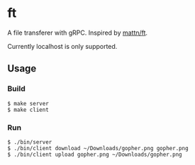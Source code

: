 # ft

A file transferer with gRPC.
Inspired by [mattn/ft](https://github.com/mattn/ft).

Currently localhost is only supported.

## Usage

### Build

```
$ make server
$ make client
```

### Run

``` 
$ ./bin/server
$ ./bin/client download ~/Downloads/gopher.png gopher.png
$ ./bin/client upload gopher.png ~/Downloads/gopher.png
```

